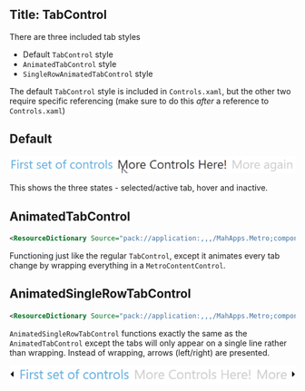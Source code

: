 Title: TabControl
---

There are three included tab styles

- Default `TabControl` style 
- `AnimatedTabControl` style
- `SingleRowAnimatedTabControl` style

The default `TabControl` style is included in `Controls.xaml`, but the other two require specific referencing (make sure to do this *after* a reference to `Controls.xaml`)

## Default

![](images/default_tab_control.png)  

This shows the three states - selected/active tab, hover and inactive.

## AnimatedTabControl

```xml
<ResourceDictionary Source="pack://application:,,,/MahApps.Metro;component/Styles/Controls.AnimatedTabControl.xaml" />
```

Functioning just like the regular `TabControl`, except it animates every tab change by wrapping everything in a `MetroContentControl`.

## AnimatedSingleRowTabControl

```xml
<ResourceDictionary Source="pack://application:,,,/MahApps.Metro;component/Styles/Controls.AnimatedSingleRowTabControl.xaml" />
```

`AnimatedSingleRowTabControl` functions exactly the same as the `AnimatedTabControl` except the tabs will only appear on a single line rather than wrapping. 
Instead of wrapping, arrows (left/right) are presented.

![](images/singlerow_tab_control.png)
